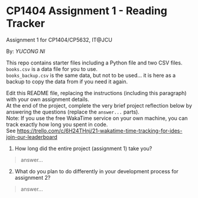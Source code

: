 # CP1404 Assignment 1 - Reading Tracker
Assignment 1 for CP1404/CP5632, IT@JCU

By: _YUCONG NI_

This repo contains starter files including a Python file and two CSV files.  
`books.csv` is a data file for you to use.  
`books_backup.csv` is the same data, but not to be used... it is here as a backup to copy the data from if you need it again.

Edit this README file, replacing the instructions (including this paragraph) with your own assignment details.  
At the end of the project, complete the very brief project reflection below by answering the questions (replace the `answer...` parts).  
Note: If you use the free WakaTime service on your own machine, you can track exactly how long you spent in code.  
See https://trello.com/c/6H24THnj/21-wakatime-time-tracking-for-ides-join-our-leaderboard


1. How long did the entire project (assignment 1) take you?
> answer...


2. What do you plan to do  differently in your development process for assignment 2?
> answer...
